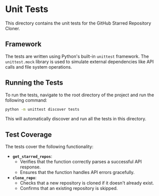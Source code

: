 # Unit Tests

This directory contains the unit tests for the GitHub Starred Repository Cloner.

## Framework

The tests are written using Python's built-in `unittest` framework. The `unittest.mock` library is used to simulate external dependencies like API calls and file system operations.

## Running the Tests

To run the tests, navigate to the root directory of the project and run the following command:

```bash
python -m unittest discover tests
```

This will automatically discover and run all the tests in this directory.

## Test Coverage

The tests cover the following functionality:

- **`get_starred_repos`**:
  - Verifies that the function correctly parses a successful API response.
  - Ensures that the function handles API errors gracefully.
- **`clone_repo`**:
  - Checks that a new repository is cloned if it doesn't already exist.
  - Confirms that an existing repository is skipped.
